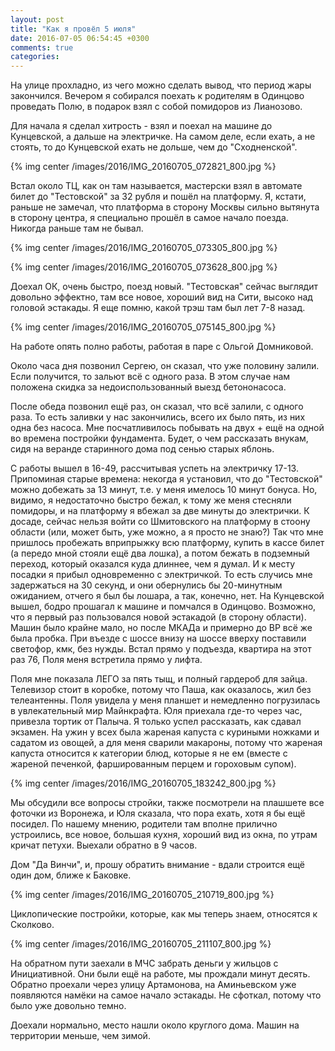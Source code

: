 ```yaml
---
layout: post
title: "Как я провёл 5 июля"
date: 2016-07-05 06:54:45 +0300
comments: true
categories: 
---
```

На улице прохладно, из чего можно сделать вывод, что период жары закончился. Вечером я собирался поехать к родителям в Одинцово проведать Полю, в подарок взял с собой помидоров из Лианозово. 

Для начала я сделал хитрость - взял и поехал на машине до Кунцевской, а дальше на электричке. На самом деле, если ехать, а не стоять, то до Кунцевской ехать не дольше, чем до "Сходненской". 

{% img center /images/2016/IMG_20160705_072821_800.jpg %}

Встал около ТЦ, как он там называется, мастерски взял в автомате билет до "Тестовской" за 32 рубля и пошёл на платформу. Я, кстати, раньше не замечал, что платформа в сторону Москвы сильно вытянута в сторону центра, я специально прошёл в самое начало поезда. Никогда раньше там не бывал.

{% img center /images/2016/IMG_20160705_073305_800.jpg %}

{% img center /images/2016/IMG_20160705_073628_800.jpg %}

Доехал ОК, очень быстро, поезд новый. "Тестовская" сейчас выглядит довольно эффектно, там все новое, хороший вид на Сити, высоко над головой эстакады. Я еще помню, какой трэш там был лет 7-8 назад. 

{% img center /images/2016/IMG_20160705_075145_800.jpg %}

На работе опять полно работы, работая в паре с Ольгой Домниковой.

Около часа дня позвонил Сергею, он сказал, что уже половину залили. Если получится, то зальют всё с одного раза. В этом случае нам положена скидка за недоиспользованный выезд бетононасоса.

После обеда позвонил ещё раз, он сказал, что всё залили, с одного раза. То есть заливки у нас закончились, всего их было пять, из них одна без насоса. Мне посчатливилось побывать на двух + ещё на одной во времена постройки фундамента. Будет, о чем рассказать внукам, сидя на веранде старинного дома под сенью старых яблонь.

С работы вышел в 16-49, рассчитывая успеть на электричку 17-13. Припоминая старые времена: некогда я установил, что до "Тестовской" можно добежать за 13 минут, т.е. у меня имелось 10 минут бонуса. Но, видимо, я недостаточно быстро бежал, к тому же меня стесняли помидоры, и на платформу я вбежал за две минуты до электрички. К досаде, сейчас нельзя войти со Шмитовского на платформу в стоону области (или, может быть, уже можно, а я просто не знаю?) Так что мне пришлось пробежать вприпрыжку всю платформу, купить в кассе билет (а передо мной стояли ещё два лошка), а потом бежать в подземный переход, который оказался куда длиннее, чем я думал. И к месту посадки я прибыл одновременно с электричкой. То есть случись мне задержаться на 30 секунд, и они обернулись бы 20-минутным ожиданием, отчего я был бы лошара, а так, конечно, нет. На Кунцевской вышел, бодро прошагал к машине и помчался в Одинцово. Возможно, что я первый раз пользовался новой эстакадой (в сторону области). Машин было крайне мало, но после МКАДа и примерно до ВР всё же была пробка. При въезде с шоссе внизу на шоссе вверху поставили светофор, кмк, без нужды. Встал прямо у подъезда, квартира на этот раз 76, Поля меня встретила прямо у лифта.

Поля мне показала ЛЕГО за пять тыщ, и полный гардероб для зайца. Телевизор стоит в коробке, потому что Паша, как оказалось, жил без телеантенны. Поля увидела у меня планшет и немедленно погрузилась в увлекательный мир Майнкрафта. Юля приехала где-то через час, привезла тортик от Палыча. Я только успел рассказать, как сдавал экзамен. На ужин у всех была жареная капуста с куриными ножками и садатом из овощей, а для меня сварили макароны, потому что жареная капуста относится к категории блюд, которые я не ем (вместе с жареной печенкой, фаршированным перцем и гороховым супом).

{% img center /images/2016/IMG_20160705_183242_800.jpg %}

Мы обсудили все вопросы стройки, также посмотрели на плашшете все фоточки из Воронежа, и Юля сказала, что пора ехать, хотя я бы ещё посидел. По нашему мнению, родители там вполне прилично устроились, все новое, большая кухня, хороший вид из окна, по утрам кричат петухи. Выехали обратно в 9 часов.

Дом "Да Винчи", и, прошу обратить внимание - вдали строится ещё один дом, ближе к Баковке.

{% img center /images/2016/IMG_20160705_210719_800.jpg %}

Циклопические постройки, которые, как мы теперь знаем, относятся к Сколково.

{% img center /images/2016/IMG_20160705_211107_800.jpg %}

На обратном пути заехали в МЧС забрать деньги у жильцов с Инициативной. Они были ещё на работе, мы прождали минут десять. Обратно проехали через улицу Артамонова, на Аминьевском уже появляются намёки на самое начало эстакады. Не сфоткал, потому что было уже довольно темно.

Доехали нормально, место нашли около круглого дома. Машин на территории меньше, чем зимой.